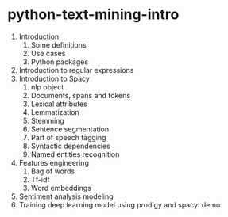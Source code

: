 # python-text-mining-intro

1. Introduction
   1. Some definitions
   2. Use cases
   3. Python packages
2. Introduction to regular expressions
3. Introduction to Spacy
   1. nlp object
   2. Documents, spans and tokens
   3. Lexical attributes
   4. Lemmatization
   5. Stemming
   6. Sentence segmentation
   7. Part of speech tagging
   8. Syntactic dependencies
   9. Named entities recognition
4. Features engineering
   1. Bag of words
   2. Tf-idf
   3. Word embeddings
5. Sentiment analysis modeling
6. Training deep learning model using prodigy and spacy: demo


